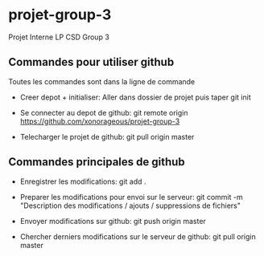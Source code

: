 projet-group-3
==============

Projet Interne LP CSD Group 3


Commandes pour utiliser github
------------------------------

Toutes les commandes sont dans la ligne de commande

- Creer depot + initialiser: Aller dans dossier de projet puis taper git init

- Se connecter au depot de github: git remote origin https://github.com/xonorageous/projet-group-3

- Telecharger le projet de github: git pull origin master


Commandes principales de github
-------------------------------

- Enregistrer les modifications: git add .

- Preparer les modifications pour envoi sur le serveur: git commit -m "Description des modifications / ajouts / suppressions de fichiers"

- Envoyer modifications sur github: git push origin master

- Chercher derniers modifications sur le serveur de github: git pull origin master